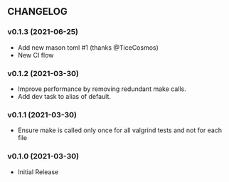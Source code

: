 ## CHANGELOG

### v0.1.3 (2021-06-25)

* Add new mason toml #1 (thanks @TiceCosmos)
* New CI flow

### v0.1.2 (2021-03-30)

* Improve performance by removing redundant make calls.
* Add dev task to alias of default.

### v0.1.1 (2021-03-30)

* Ensure make is called only once for all valgrind tests and not for each file

### v0.1.0 (2021-03-30)

* Initial Release

